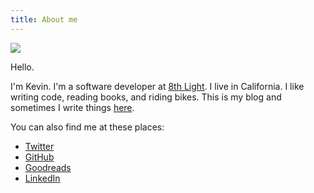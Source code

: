 ```yaml
---
title: About me
---
```


<img class="photo" src="{{ site.baseurl }}/assets/photo.jpg">

Hello.

I'm Kevin.
I'm a software developer at [8th Light](https://8thlight.com).
I live in California. I like writing code, reading books, and riding bikes.
This is my blog and sometimes I write things [here](/).

You can also find me at these places:

- [Twitter](https://twitter.com/kevinbuch_)
- [GitHub](https://github.com/kevbuchanan)
- [Goodreads](https://www.goodreads.com/user/show/52962114-kevin-buchanan)
- [LinkedIn](https://www.linkedin.com/in/buchanankevin)
